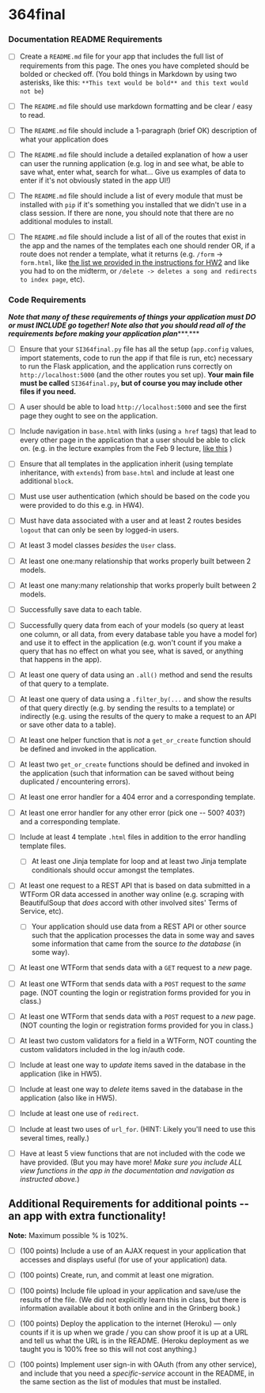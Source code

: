 # 364final

### **Documentation README Requirements**

- [ ] Create a `README.md` file for your app that includes the full list of requirements from this page. The ones you have completed should be bolded or checked off. (You bold things in Markdown by using two asterisks, like this: `**This text would be bold** and this text would not be`)

- [ ] The `README.md` file should use markdown formatting and be clear / easy to read.

- [ ] The `README.md` file should include a 1-paragraph (brief OK) description of what your application does

- [ ] The `README.md` file should include a detailed explanation of how a user can user the running application (e.g. log in and see what, be able to save what, enter what, search for what... Give us examples of data to enter if it's not obviously stated in the app UI!)

- [ ] The `README.md` file should include a list of every module that must be installed with `pip` if it's something you installed that we didn't use in a class session. If there are none, you should note that there are no additional modules to install.

- [ ] The `README.md` file should include a list of all of the routes that exist in the app and the names of the templates each one should render OR, if a route does not render a template, what it returns (e.g. `/form` -> `form.html`, like [the list we provided in the instructions for HW2](https://www.dropbox.com/s/3a83ykoz79tqn8r/Screenshot%202018-02-15%2013.27.52.png?dl=0) and like you had to on the midterm, or `/delete -> deletes a song and redirects to index page`, etc).

### **Code Requirements**
***Note that many of these requirements of things your application must DO or must INCLUDE go together! Note also that*** ***you should read all of the requirements before making your application plan******.***

- [ ] Ensure that your `SI364final.py` file has all the setup (`app.config` values, import statements, code to run the app if that file is run, etc) necessary to run the Flask application, and the application runs correctly on `http://localhost:5000` (and the other routes you set up). **Your main file must be called** `SI364final.py`**, but of course you may include other files if you need.**

- [ ] A user should be able to load `http://localhost:5000` and see the first page they ought to see on the application.

- [ ] Include navigation in `base.html` with links (using `a href` tags) that lead to every other page in the application that a user should be able to click on. (e.g. in the lecture examples from the Feb 9 lecture, [like this](https://www.dropbox.com/s/hjcls4cfdkqwy84/Screenshot%202018-02-15%2013.26.32.png?dl=0) )

- [ ] Ensure that all templates in the application inherit (using template inheritance, with `extends`) from `base.html` and include at least one additional `block`.

- [ ] Must use user authentication (which should be based on the code you were provided to do this e.g. in HW4).

- [ ] Must have data associated with a user and at least 2 routes besides `logout` that can only be seen by logged-in users.

- [ ] At least 3 model classes *besides* the `User` class.

- [ ] At least one one:many relationship that works properly built between 2 models.

- [ ] At least one many:many relationship that works properly built between 2 models.

- [ ] Successfully save data to each table.

- [ ] Successfully query data from each of your models (so query at least one column, or all data, from every database table you have a model for) and use it to effect in the application (e.g. won't count if you make a query that has no effect on what you see, what is saved, or anything that happens in the app).

- [ ] At least one query of data using an `.all()` method and send the results of that query to a template.

- [ ] At least one query of data using a `.filter_by(...` and show the results of that query directly (e.g. by sending the results to a template) or indirectly (e.g. using the results of the query to make a request to an API or save other data to a table).

- [ ] At least one helper function that is *not* a `get_or_create` function should be defined and invoked in the application.

- [ ] At least two `get_or_create` functions should be defined and invoked in the application (such that information can be saved without being duplicated / encountering errors).

- [ ] At least one error handler for a 404 error and a corresponding template.

- [ ] At least one error handler for any other error (pick one -- 500? 403?) and a corresponding template.

- [ ] Include at least 4 template `.html` files in addition to the error handling template files.

  - [ ] At least one Jinja template for loop and at least two Jinja template conditionals should occur amongst the templates.

- [ ] At least one request to a REST API that is based on data submitted in a WTForm OR data accessed in another way online (e.g. scraping with BeautifulSoup that *does* accord with other involved sites' Terms of Service, etc).

  - [ ] Your application should use data from a REST API or other source such that the application processes the data in some way and saves some information that came from the source *to the database* (in some way).

- [ ] At least one WTForm that sends data with a `GET` request to a *new* page.

- [ ] At least one WTForm that sends data with a `POST` request to the *same* page. (NOT counting the login or registration forms provided for you in class.)

- [ ] At least one WTForm that sends data with a `POST` request to a *new* page. (NOT counting the login or registration forms provided for you in class.)

- [ ] At least two custom validators for a field in a WTForm, NOT counting the custom validators included in the log in/auth code.

- [ ] Include at least one way to *update* items saved in the database in the application (like in HW5).

- [ ] Include at least one way to *delete* items saved in the database in the application (also like in HW5).

- [ ] Include at least one use of `redirect`.

- [ ] Include at least two uses of `url_for`. (HINT: Likely you'll need to use this several times, really.)

- [ ] Have at least 5 view functions that are not included with the code we have provided. (But you may have more! *Make sure you include ALL view functions in the app in the documentation and navigation as instructed above.*)


## Additional Requirements for additional points -- an app with extra functionality!

**Note:** Maximum possible % is 102%.

- [ ] (100 points) Include a use of an AJAX request in your application that accesses and displays useful (for use of your application) data.
- [ ]  (100 points) Create, run, and commit at least one migration.
- [ ] (100 points) Include file upload in your application and save/use the results of the file. (We did not explicitly learn this in class, but there is information available about it both online and in the Grinberg book.)
- [ ]  (100 points) Deploy the application to the internet (Heroku) — only counts if it is up when we grade / you can show proof it is up at a URL and tell us what the URL is in the README. (Heroku deployment as we taught you is 100% free so this will not cost anything.)
- [ ]  (100 points) Implement user sign-in with OAuth (from any other service), and include that you need a *specific-service* account in the README, in the same section as the list of modules that must be installed.

